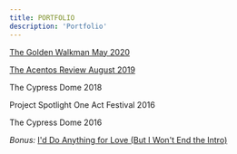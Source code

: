 ```yaml
---
title: PORTFOLIO
description: 'Portfolio'
---
```




[The Golden Walkman May 2020](https://www.goldwalkmag.com/issues.html)

[The Acentos Review August 2019](https://www.acentosreview.com/august2019/misbehavior-by-christopher.html)

The Cypress Dome 2018

Project Spotlight One Act Festival 2016

The Cypress Dome 2016


*Bonus:* [I'd Do Anything for Love (But I Won't End the Intro)](https://www.youtube.com/watch?v=S-4foxxTUzs)

